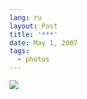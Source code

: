 ```yaml
---
lang: ru
layout: Post
title: '***'
date: May 1, 2007
tags:
  - photos
---
```


![](/images/blog/Sapegin-Artem-20D-2007-04-30-310-1002.jpg)
